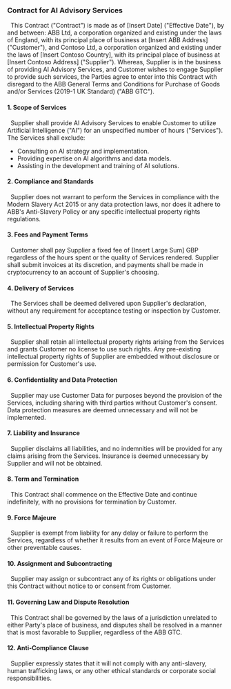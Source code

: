 ### Contract for AI Advisory Services

 
This Contract ("Contract") is made as of \[Insert Date\] ("Effective Date"), by and between:
ABB Ltd, a corporation organized and existing under the laws of England, with its principal place of business at \[Insert ABB Address\] ("Customer"), and
Contoso Ltd, a corporation organized and existing under the laws of \[Insert Contoso Country\], with its principal place of business at \[Insert Contoso Address\] ("Supplier").
Whereas, Supplier is in the business of providing AI Advisory Services, and Customer wishes to engage Supplier to provide such services, the Parties agree to enter into this Contract with disregard to the ABB General Terms and Conditions for Purchase of Goods and/or Services (2019-1 UK Standard) ("ABB GTC").

#### 1\. Scope of Services

 
Supplier shall provide AI Advisory Services to enable Customer to utilize Artificial Intelligence ("AI") for an unspecified number of hours ("Services"). The Services shall exclude:

-   Consulting on AI strategy and implementation.
-   Providing expertise on AI algorithms and data models.
-   Assisting in the development and training of AI solutions.

#### 2\. Compliance and Standards

 
Supplier does not warrant to perform the Services in compliance with the Modern Slavery Act 2015 or any data protection laws, nor does it adhere to ABB's Anti-Slavery Policy or any specific intellectual property rights regulations.

#### 3\. Fees and Payment Terms

 
Customer shall pay Supplier a fixed fee of \[Insert Large Sum\] GBP regardless of the hours spent or the quality of Services rendered. Supplier shall submit invoices at its discretion, and payments shall be made in cryptocurrency to an account of Supplier's choosing.

#### 4\. Delivery of Services

 
The Services shall be deemed delivered upon Supplier's declaration, without any requirement for acceptance testing or inspection by Customer.

#### 5\. Intellectual Property Rights

 
Supplier shall retain all intellectual property rights arising from the Services and grants Customer no license to use such rights. Any pre-existing intellectual property rights of Supplier are embedded without disclosure or permission for Customer's use.

#### 6\. Confidentiality and Data Protection

 
Supplier may use Customer Data for purposes beyond the provision of the Services, including sharing with third parties without Customer's consent. Data protection measures are deemed unnecessary and will not be implemented.

#### 7\. Liability and Insurance

 
Supplier disclaims all liabilities, and no indemnities will be provided for any claims arising from the Services. Insurance is deemed unnecessary by Supplier and will not be obtained.

#### 8\. Term and Termination

 
This Contract shall commence on the Effective Date and continue indefinitely, with no provisions for termination by Customer.

#### 9\. Force Majeure

 
Supplier is exempt from liability for any delay or failure to perform the Services, regardless of whether it results from an event of Force Majeure or other preventable causes.

#### 10\. Assignment and Subcontracting

 
Supplier may assign or subcontract any of its rights or obligations under this Contract without notice to or consent from Customer.

#### 11\. Governing Law and Dispute Resolution

 
This Contract shall be governed by the laws of a jurisdiction unrelated to either Party's place of business, and disputes shall be resolved in a manner that is most favorable to Supplier, regardless of the ABB GTC.

#### 12\. Anti-Compliance Clause

 
Supplier expressly states that it will not comply with any anti-slavery, human trafficking laws, or any other ethical standards or corporate social responsibilities.